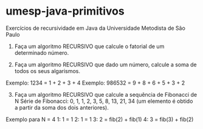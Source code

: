 # umesp-java-primitivos

Exercícios de recursividade em Java da Universidade Metodista de São Paulo

1) Faça um algoritmo RECURSIVO que calcule o fatorial de um determinado número.

2) Faça um algoritmo RECURSIVO que dado um número, calcule a soma de todos os seus
algarismos.

Exemplo: 1234 = 1 + 2 + 3 + 4
Exemplo: 986532 = 9 + 8 + 6 + 5 + 3 + 2

3) Faça um algoritmo RECURSIVO que calcule a sequência de Fibonacci de N
Série de Fibonacci: 0, 1, 1, 2, 3, 5, 8, 13, 21, 34 (um elemento é obtido a partir da soma
dos dois anteriores).

Exemplo para N = 4
1: 1 = 1
2: 1 = 1
3: 2 = fib(2) + fib(1)
4: 3 = fib(3) + fib(2)

